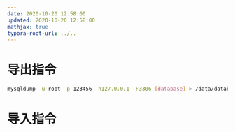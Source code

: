 ```yaml
---
date: 2020-10-20 12:58:00
updated: 2020-10-20 12:58:00
mathjax: true
typora-root-url: ../..
---
```






# 导出指令

```sh
mysqldump -u root -p 123456 -h127.0.0.1 -P3306 [database] > /data/database.txt
```

# 导入指令

